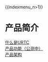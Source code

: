 {{indexmenu_n>1}}

# 产品简介
[什么是URTC](/introduction/concept.md)  
[产品功能（公测中）](/introduction/functions.md)  
[产品架构](/introduction/structure.md)  
